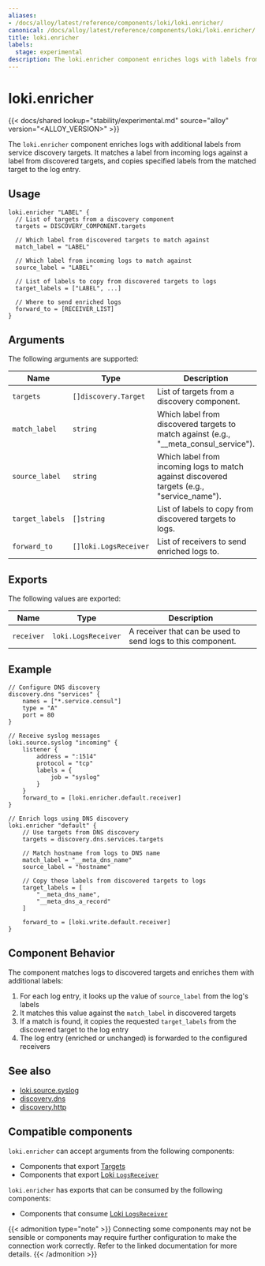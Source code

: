 ```yaml
---
aliases:
- /docs/alloy/latest/reference/components/loki/loki.enricher/
canonical: /docs/alloy/latest/reference/components/loki/loki.enricher/
title: loki.enricher
labels:
  stage: experimental
description: The loki.enricher component enriches logs with labels from service discovery.
---
```


# loki.enricher

{{< docs/shared lookup="stability/experimental.md" source="alloy" version="<ALLOY_VERSION>" >}}

The `loki.enricher` component enriches logs with additional labels from service discovery targets. It matches a label from incoming logs against a label from discovered targets, and copies specified labels from the matched target to the log entry.

## Usage

```alloy
loki.enricher "LABEL" {
  // List of targets from a discovery component
  targets = DISCOVERY_COMPONENT.targets
  
  // Which label from discovered targets to match against
  match_label = "LABEL"
  
  // Which label from incoming logs to match against
  source_label = "LABEL"
  
  // List of labels to copy from discovered targets to logs
  target_labels = ["LABEL", ...]
  
  // Where to send enriched logs
  forward_to = [RECEIVER_LIST]
}
```

## Arguments

The following arguments are supported:

Name | Type | Description | Default | Required
---- | ---- | ----------- | ------- | --------
`targets` | `[]discovery.Target` | List of targets from a discovery component. | | yes
`match_label` | `string` | Which label from discovered targets to match against (e.g., "__meta_consul_service"). | | yes
`source_label` | `string` | Which label from incoming logs to match against discovered targets (e.g., "service_name"). | | yes
`target_labels` | `[]string` | List of labels to copy from discovered targets to logs. | | yes
`forward_to` | `[]loki.LogsReceiver` | List of receivers to send enriched logs to. | | yes

## Exports

The following values are exported:

Name | Type | Description
---- | ---- | -----------
`receiver` | `loki.LogsReceiver` | A receiver that can be used to send logs to this component.

## Example

```river
// Configure DNS discovery
discovery.dns "services" {
    names = ["*.service.consul"]
    type = "A"
    port = 80
}

// Receive syslog messages
loki.source.syslog "incoming" {
    listener {
        address = ":1514"
        protocol = "tcp"
        labels = {
            job = "syslog"
        }
    }
    forward_to = [loki.enricher.default.receiver]
}

// Enrich logs using DNS discovery
loki.enricher "default" {
    // Use targets from DNS discovery
    targets = discovery.dns.services.targets

    // Match hostname from logs to DNS name
    match_label = "__meta_dns_name"
    source_label = "hostname"

    // Copy these labels from discovered targets to logs
    target_labels = [
        "__meta_dns_name",
        "__meta_dns_a_record"
    ]

    forward_to = [loki.write.default.receiver]
}
```

## Component Behavior

The component matches logs to discovered targets and enriches them with additional labels:

1. For each log entry, it looks up the value of `source_label` from the log's labels
2. It matches this value against the `match_label` in discovered targets
3. If a match is found, it copies the requested `target_labels` from the discovered target to the log entry
4. The log entry (enriched or unchanged) is forwarded to the configured receivers

## See also

* [loki.source.syslog](../loki.source.syslog/)
* [discovery.dns](../discovery/discovery.dns/)
* [discovery.http](../discovery/discovery.http/) <!-- START GENERATED COMPATIBLE COMPONENTS -->

## Compatible components

`loki.enricher` can accept arguments from the following components:

- Components that export [Targets](../../../compatibility/#targets-exporters)
- Components that export [Loki `LogsReceiver`](../../../compatibility/#loki-logsreceiver-exporters)

`loki.enricher` has exports that can be consumed by the following components:

- Components that consume [Loki `LogsReceiver`](../../../compatibility/#loki-logsreceiver-consumers)

{{< admonition type="note" >}}
Connecting some components may not be sensible or components may require further configuration to make the connection work correctly.
Refer to the linked documentation for more details.
{{< /admonition >}}

<!-- END GENERATED COMPATIBLE COMPONENTS -->